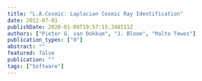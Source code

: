 ```yaml
---
title: "L.A.Cosmic: Laplacian Cosmic Ray Identification"
date: 2012-07-01
publishDate: 2020-01-09T19:57:15.348511Z
authors: ["Pieter G. van Dokkum", "J. Bloom", "Malte Tewes"]
publication_types: ["0"]
abstract: ""
featured: false
publication: ""
tags: ["Software"]
---
```


